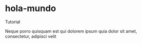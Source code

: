 # hola-mundo
Tutorial

Neque porro quisquam est qui dolorem ipsum quia dolor sit amet, consectetur, adipisci velit
